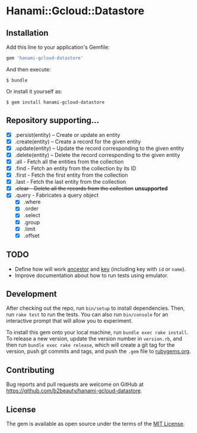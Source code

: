 # Hanami::Gcloud::Datastore

## Installation

Add this line to your application's Gemfile:

```ruby
gem 'hanami-gcloud-datastore'
```

And then execute:

    $ bundle

Or install it yourself as:

    $ gem install hanami-gcloud-datastore

## Repository supporting...

- [x] .persist(entity) – Create or update an entity
- [x] .create(entity) – Create a record for the given entity
- [x] .update(entity) – Update the record corresponding to the given entity
- [x] .delete(entity) – Delete the record corresponding to the given entity
- [x] .all - Fetch all the entities from the collection
- [x] .find - Fetch an entity from the collection by its ID
- [x] .first - Fetch the first entity from the collection
- [x] .last - Fetch the last entity from the collection
- [x] ~~.clear - Delete all the records from the collection~~ **unsupported**
- [x] .query - Fabricates a query object
  - [x] .where
  - [x] .order
  - [x] .select
  - [x] .group
  - [x] .limit
  - [x] .offset

## TODO

- Define how will work [ancestor](http://googlecloudplatform.github.io/gcloud-ruby/docs/master/Gcloud/Datastore/Key.html#parent-instance_method) and [key](http://googlecloudplatform.github.io/gcloud-ruby/docs/master/Gcloud/Datastore/Key.html#id-instance_method) (including key with `id` or `name`).
- Improve documentation about how to run tests using emulator.

## Development

After checking out the repo, run `bin/setup` to install dependencies. Then, run `rake test` to run the tests. You can also run `bin/console` for an interactive prompt that will allow you to experiment.

To install this gem onto your local machine, run `bundle exec rake install`. To release a new version, update the version number in `version.rb`, and then run `bundle exec rake release`, which will create a git tag for the version, push git commits and tags, and push the `.gem` file to [rubygems.org](https://rubygems.org).

## Contributing

Bug reports and pull requests are welcome on GitHub at https://github.com/b2beauty/hanami-gcloud-datastore.

## License

The gem is available as open source under the terms of the [MIT License](http://opensource.org/licenses/MIT).

